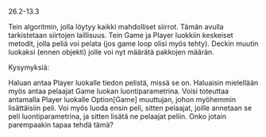 26.2-13.3

Tein algoritmin, jolla löytyy kaikki mahdolliset siirrot. Tämän avulla tarkistetaan siirtojen laillisuus. Tein Game ja
Player luokkiin keskeiset metodit, jolla peliä voi pelata (jos game loop olisi myös tehty). Deckin muutin luokaksi (ennen objekti)
jolle voi nyt määrätä pakkojen määrän.

Kysymyksiä:

Haluan antaa Player luokalle tiedon pelistä, missä se on. Haluaisin mielellään myös antaa pelaajat Game luokan luontiparametrina. Voisi toteuttaa antamalla
Player luokalle Option[Game] muuttujan, johon myöhemmin lisättäisiin peli. Voi myös luoda ensin peli, sitten pelaajat, joille annetaan se peli luontiparametrina, ja
sitten lisätä ne pelaajat peliin. Onko jotain parempaakin tapaa tehdä tämä?